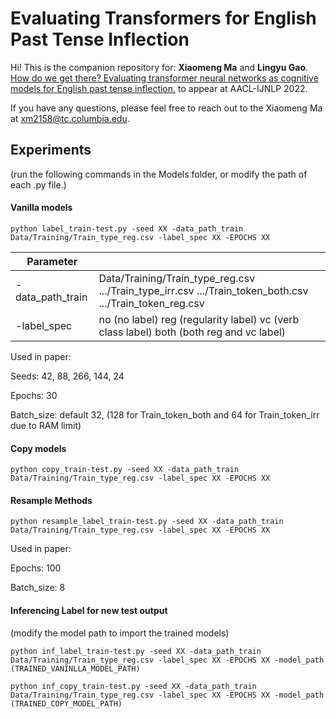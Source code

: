 # Evaluating Transformers for English Past Tense Inflection

Hi! This is the companion repository for:
**Xiaomeng Ma** and **Lingyu Gao**. [How do we get there? Evaluating transformer neural networks as cognitive models for English past tense inflection.](https://xiaomeng-ma.github.io/English_Past_Tense_AACL.pdf) to appear at AACL-IJNLP 2022.

If you have any questions, please feel free to reach out to the Xiaomeng Ma at xm2158@tc.columbia.edu. 

## Experiments

(run the following commands in the Models folder, or modify the path of each .py file.)

#### Vanilla models

`python label_train-test.py -seed XX -data_path_train Data/Training/Train_type_reg.csv -label_spec XX -EPOCHS XX 
`

| Parameter        |                                                                                                          |
|------------------|----------------------------------------------------------------------------------------------------------|
| -data_path_train | Data/Training/Train_type_reg.csv .../Train_type_irr.csv .../Train_token_both.csv .../Train_token_reg.csv |
| -label_spec      | no (no label) reg (regularity label) vc (verb class label) both (both reg and vc label)                  |


Used in paper:

Seeds: 42, 88, 266, 144, 24

Epochs: 30

Batch_size: default 32, (128 for Train_token_both and 64 for Train_token_irr due to RAM limit)

#### Copy models

`python copy_train-test.py -seed XX -data_path_train Data/Training/Train_type_reg.csv -label_spec XX -EPOCHS XX 
`

#### Resample Methods

`python resample_label_train-test.py -seed XX -data_path_train Data/Training/Train_type_reg.csv -label_spec XX -EPOCHS XX 
`

Used in paper:

Epochs: 100

Batch_size: 8

#### Inferencing Label for new test output

(modify the model path to import the trained models)

`python inf_label_train-test.py -seed XX -data_path_train Data/Training/Train_type_reg.csv -label_spec XX -EPOCHS XX -model_path (TRAINED_VANINLLA_MODEL_PATH)
`

`python inf_copy_train-test.py -seed XX -data_path_train Data/Training/Train_type_reg.csv -label_spec XX -EPOCHS XX -model_path (TRAINED_COPY_MODEL_PATH)
`

